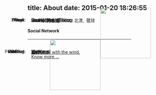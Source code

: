 title: About
date: 2015-01-20 18:26:55
---
<span class="key_pos">Name:</span>		<span class="val_pos">	**Ice He. 何志遠**	&nbsp;&nbsp;	<span class="hidden">[<a href="#resume" onclick="document.getElementById('resume').className='';">Resume</a>]</span>	</span>	<img src="http://7u2ona.com1.z0.glb.clouddn.com/aboutscut_jianqiu_team_2013_0.jpg" class="pic_pos" style="height: 165px; width: auto;" />
<span class="key_pos">E-mail:</span>	<span class="val_pos">	[ice_he@foxmail.com](mailto:ice_he@foxmail.com)	</span>
<span class="key_pos">Work:</span>		<span class="val_pos">	[Sina Weibo](http://baike.baidu.com/link?url=JsoP2u4kIC_MCsuecjvwUbYFAywpNHA6yJrdFWz0YYzhZLzcIgTy-wygyMqrGJNMDe79zjxmOP-fe7Kh-ZsWTq)	- Peking	<span class="hidden">- Mobile Weibo Server Development Engineer </span></span>
<span class="key_pos">Home:</span>		<span class="val_pos">	Guangzhou - China 	</span>
<span class="key_pos">Tags:</span>		<span class="val_pos">	coder,&nbsp;	zhixin,&nbsp;	scut,&nbsp;	北漂,&nbsp;	毽球	</span>
<br/>
#### **Social Network**
---
<br/><span class="key_pos">Prev Blog:</span>	<span class="val_pos icon-qzone">	[飘。Gone with the wind.](http://290841032.qzone.qq.com)	</span>	<img id="qr_code" src="http://7u2ona.com1.z0.glb.clouddn.com/aboutqr_code_2015_0.jpg" class="pic_pos" style="height: 165px; width: auto;" />
<span class="key_pos">Githud:</span>	<span class="val_pos icon-github">	[Ice He](http://github.com/IceHe)	</span>
<span class="key_pos">Weibo:</span>		<span class="val_pos icon-weibo"> [Ice何志远](http://weibo.com/2181657940/)<span id="another_weibo" class="hidden">、&nbsp;[华工Ice是北漂的IT民工](#)</span>	</span>
<span class="key_pos">Douban:</span>	<span class="val_pos icon-douban">	[豆瓣](http://book.douban.com/people/IceHeGZ/collect?sort=title&start=0&mode=list&tags_sort=count) </span>
<span class="key_pos">WeChat:</span>	<span class="val_pos icon-weixin"> <a href="javascript:void(0);" onclick="document.getElementById('qr_code_tip').className='red';">IceHooo</a>	<span id="qr_code_tip" class="hidden" style="margin-left:10px">**Scan QR Code** to Add me on WeChat-></span>	</span>
<span class="key_pos">Resume:</span><span class="val_pos">	[[Resume](/resume)]	</span>	<br/>
<span id="more">	<span class="val_pos">	<a href="#Social_Network" onclick="">Know more ...</a>	</span></span>	<span id="life_img" class="hidden"></span>
<style type="text/css">	.key_pos{position: absolute; right: 77%; text-align: left;}	.val_pos{position: absolute; left: 25%;}	.hidden{display: none;}	.red{color: gray;}	.pic_pos{float: right; position: relative; top: -30px; left: -20%;}	</style>
<script src="/js/jquery-2.0.3.min.js"></script>	<script type="text/javascript">$('#more').click(function(){$('#another_weibo').removeClass('hidden'); $('#life_img').removeClass('hidden').html('<br/>	<span>	<img src="http://7u2ona.com1.z0.glb.clouddn.com/aboutdormitory_2013.jpg" style="height: 550px; width: 413;" />	&nbsp;&nbsp;	<img src="http://7u2ona.com1.z0.glb.clouddn.com/aboutjian_qiu_2014.jpg" style="height: 550px; width: 413; float: right; position: relative; left: 0%;" />	</span>	<br/>'); $(this).addClass('hidden');}); </script>